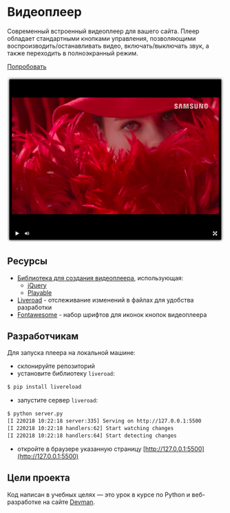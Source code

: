 # Видеоплеер

Современный встроенный видеоплеер для вашего сайта. Плеер обладает стандартными кнопками управления, позволяющими воспроизводить/останавливать видео, включать/выключать звук, а также переходить в полноэкранный режим.

[Попробовать](https://yulia51188.github.io/video-pleer/)

![image](/demo/demo_image.png)

## Ресурсы

- [Библиотека для создания видеоплеера](https://github.com/devmanorg/video-player-jslib), использующая:
  - [jQuery](https://jquery.com/)
  - [Playable](https://wix.github.io/playable/)
- [Liveroad](http://livereload.com/) - отслеживание изменений в файлах для удобства разработки
- [Fontawesome](https://fontawesome.ru/get-started/) - набор шрифтов для иконок кнопок видеоплеера

## Разработчикам

Для запуска плеера на локальной машине:
- склонируйте репозиторий
- установите библиотеку `liveroad`:
```bash
$ pip install livereload
```
- запустите сервер `liveroad`:
```bash
$ python server.py 
[I 220218 10:22:18 server:335] Serving on http://127.0.0.1:5500
[I 220218 10:22:18 handlers:62] Start watching changes
[I 220218 10:22:18 handlers:64] Start detecting changes
```
- откройте в браузере указанную страницу [http://127.0.0.1:5500](http://127.0.0.1:5500)

## Цели проекта

Код написан в учебных целях — это урок в курсе по Python и веб-разработке на сайте [Devman](https://dvmn.org).
